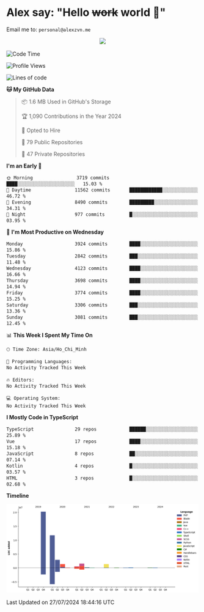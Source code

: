 # Alex say: "Hello ~~work~~ world 🐾"
Email me to: `personal@alexzvn.me`


<p align=center>
  <a href="https://skillicons.dev">
    <img src="https://skillicons.dev/icons?i=ts,js,php,nodejs,bun,vue,nuxt,react,svelte,tauri,laravel,rust,mongodb,docker,electron,redis,rabbitmq,tailwind,git,cloudflare,elysia,mysql,nginx,rollupjs,sentry,ubuntu,yarn,html,css,vite" />
  </a>
</p>

<!--START_SECTION:waka-->
![Code Time](http://img.shields.io/badge/Code%20Time-1%2C066%20hrs%2055%20mins-blue)

![Profile Views](http://img.shields.io/badge/Profile%20Views-0-blue)

![Lines of code](https://img.shields.io/badge/From%20Hello%20World%20I%27ve%20Written-40.5%20million%20lines%20of%20code-blue)

**🐱 My GitHub Data** 

> 📦 1.6 MB Used in GitHub's Storage 
 > 
> 🏆 1,090 Contributions in the Year 2024
 > 
> 💼 Opted to Hire
 > 
> 📜 79 Public Repositories 
 > 
> 🔑 47 Private Repositories 
 > 
**I'm an Early 🐤** 

```text
🌞 Morning                3719 commits        ████░░░░░░░░░░░░░░░░░░░░░   15.03 % 
🌆 Daytime                11562 commits       ████████████░░░░░░░░░░░░░   46.72 % 
🌃 Evening                8490 commits        █████████░░░░░░░░░░░░░░░░   34.31 % 
🌙 Night                  977 commits         █░░░░░░░░░░░░░░░░░░░░░░░░   03.95 % 
```
📅 **I'm Most Productive on Wednesday** 

```text
Monday                   3924 commits        ████░░░░░░░░░░░░░░░░░░░░░   15.86 % 
Tuesday                  2842 commits        ███░░░░░░░░░░░░░░░░░░░░░░   11.48 % 
Wednesday                4123 commits        ████░░░░░░░░░░░░░░░░░░░░░   16.66 % 
Thursday                 3698 commits        ████░░░░░░░░░░░░░░░░░░░░░   14.94 % 
Friday                   3774 commits        ████░░░░░░░░░░░░░░░░░░░░░   15.25 % 
Saturday                 3306 commits        ███░░░░░░░░░░░░░░░░░░░░░░   13.36 % 
Sunday                   3081 commits        ███░░░░░░░░░░░░░░░░░░░░░░   12.45 % 
```


📊 **This Week I Spent My Time On** 

```text
🕑︎ Time Zone: Asia/Ho_Chi_Minh

💬 Programming Languages: 
No Activity Tracked This Week

🔥 Editors: 
No Activity Tracked This Week

💻 Operating System: 
No Activity Tracked This Week
```

**I Mostly Code in TypeScript** 

```text
TypeScript               29 repos            ██████░░░░░░░░░░░░░░░░░░░   25.89 % 
Vue                      17 repos            ████░░░░░░░░░░░░░░░░░░░░░   15.18 % 
JavaScript               8 repos             ██░░░░░░░░░░░░░░░░░░░░░░░   07.14 % 
Kotlin                   4 repos             █░░░░░░░░░░░░░░░░░░░░░░░░   03.57 % 
HTML                     3 repos             █░░░░░░░░░░░░░░░░░░░░░░░░   02.68 % 
```



**Timeline**

![Lines of Code chart](https://raw.githubusercontent.com/alexzvn/alexzvn/main/assets/bar_graph.png)


 Last Updated on 27/07/2024 18:44:16 UTC
<!--END_SECTION:waka-->
